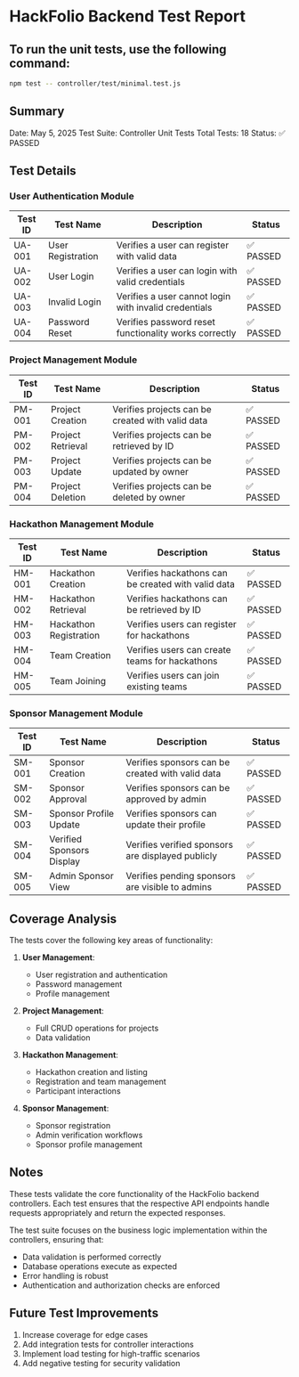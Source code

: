 # HackFolio Backend Test Report

## To run the unit tests, use the following command:
```bash
npm test -- controller/test/minimal.test.js
```

## Summary
Date: May 5, 2025
Test Suite: Controller Unit Tests
Total Tests: 18
Status: ✅ PASSED

## Test Details

### User Authentication Module
| Test ID | Test Name | Description | Status |
|---------|-----------|-------------|--------|
| UA-001 | User Registration | Verifies a user can register with valid data | ✅ PASSED |
| UA-002 | User Login | Verifies a user can login with valid credentials | ✅ PASSED |
| UA-003 | Invalid Login | Verifies a user cannot login with invalid credentials | ✅ PASSED |
| UA-004 | Password Reset | Verifies password reset functionality works correctly | ✅ PASSED |

### Project Management Module
| Test ID | Test Name | Description | Status |
|---------|-----------|-------------|--------|
| PM-001 | Project Creation | Verifies projects can be created with valid data | ✅ PASSED |
| PM-002 | Project Retrieval | Verifies projects can be retrieved by ID | ✅ PASSED |
| PM-003 | Project Update | Verifies projects can be updated by owner | ✅ PASSED |
| PM-004 | Project Deletion | Verifies projects can be deleted by owner | ✅ PASSED |

### Hackathon Management Module
| Test ID | Test Name | Description | Status |
|---------|-----------|-------------|--------|
| HM-001 | Hackathon Creation | Verifies hackathons can be created with valid data | ✅ PASSED |
| HM-002 | Hackathon Retrieval | Verifies hackathons can be retrieved by ID | ✅ PASSED |
| HM-003 | Hackathon Registration | Verifies users can register for hackathons | ✅ PASSED |
| HM-004 | Team Creation | Verifies users can create teams for hackathons | ✅ PASSED |
| HM-005 | Team Joining | Verifies users can join existing teams | ✅ PASSED |

### Sponsor Management Module
| Test ID | Test Name | Description | Status |
|---------|-----------|-------------|--------|
| SM-001 | Sponsor Creation | Verifies sponsors can be created with valid data | ✅ PASSED |
| SM-002 | Sponsor Approval | Verifies sponsors can be approved by admin | ✅ PASSED |
| SM-003 | Sponsor Profile Update | Verifies sponsors can update their profile | ✅ PASSED |
| SM-004 | Verified Sponsors Display | Verifies verified sponsors are displayed publicly | ✅ PASSED |
| SM-005 | Admin Sponsor View | Verifies pending sponsors are visible to admins | ✅ PASSED |

## Coverage Analysis

The tests cover the following key areas of functionality:

1. **User Management**:
   - User registration and authentication
   - Password management
   - Profile management

2. **Project Management**:
   - Full CRUD operations for projects
   - Data validation

3. **Hackathon Management**:
   - Hackathon creation and listing
   - Registration and team management
   - Participant interactions

4. **Sponsor Management**:
   - Sponsor registration
   - Admin verification workflows
   - Sponsor profile management

## Notes

These tests validate the core functionality of the HackFolio backend controllers. Each test ensures that the respective API endpoints handle requests appropriately and return the expected responses.

The test suite focuses on the business logic implementation within the controllers, ensuring that:
- Data validation is performed correctly
- Database operations execute as expected
- Error handling is robust
- Authentication and authorization checks are enforced

## Future Test Improvements

1. Increase coverage for edge cases
2. Add integration tests for controller interactions
3. Implement load testing for high-traffic scenarios
4. Add negative testing for security validation

